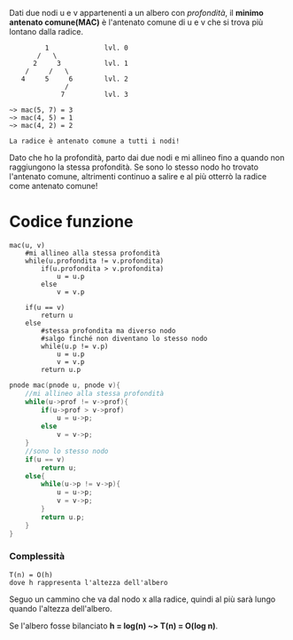 Dati due nodi u e v appartenenti a un albero con _profondità_, il **minimo antenato comune(MAC)** è l'antenato comune di u e v che si trova più lontano dalla radice.

```
         1              lvl. 0
       /   \
      2     3           lvl. 1
    /     /   \
   4     5     6        lvl. 2
              /
             7          lvl. 3

~> mac(5, 7) = 3
~> mac(4, 5) = 1
~> mac(4, 2) = 2

La radice è antenato comune a tutti i nodi!
```

Dato che ho la profondità, parto dai due nodi e mi allineo fino a quando non raggiungono la stessa profondità. Se sono lo stesso nodo ho trovato l'antenato comune, altrimenti continuo a salire e al più otterrò la radice come antenato comune!

# Codice funzione

```pseudocode
mac(u, v)
    #mi allineo alla stessa profondità
    while(u.profondita != v.profondita)
        if(u.profondita > v.profondita)
            u = u.p
        else
            v = v.p

    if(u == v)
        return u
    else
        #stessa profondita ma diverso nodo
        #salgo finché non diventano lo stesso nodo
        while(u.p != v.p)
            u = u.p
            v = v.p
        return u.p
```

```c++
pnode mac(pnode u, pnode v){
    //mi allineo alla stessa profondità
    while(u->prof != v->prof){
        if(u->prof > v->prof)
            u = u->p;
        else
            v = v->p;
    }
    //sono lo stesso nodo
    if(u == v)
        return u;
    else{
        while(u->p != v->p){
            u = u->p;
            v = v->p;
        }
        return u.p;
    }
}
```

### Complessità

```
T(n) = O(h)
dove h rappresenta l'altezza dell'albero
```

Seguo un cammino che va dal nodo x alla radice, quindi al più sarà lungo quando l'altezza dell'albero.

Se l'albero fosse bilanciato **h = log(n) ~> T(n) = O(log n)**.
